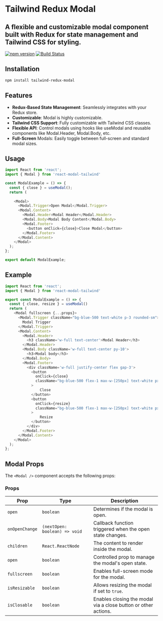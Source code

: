 # Tailwind Redux Modal
## A flexible and customizable modal component built with **Redux** for state management and **Tailwind CSS** for styling.

[![npm version](https://badge.fury.io/js/tailwind-redux-modal.svg)](https://www.npmjs.com/package/tailwind-redux-modal)
[![Build Status](https://travis-ci.org/your-repo/tailwind-redux-modal.svg?branch=main)](https://travis-ci.org/your-repo/tailwind-redux-modal)

## Installation

```sh
npm install tailwind-redux-modal
```

## Features

- **Redux-Based State Management**: Seamlessly integrates with your Redux store.
- **Customizable**: Modal is highly customizable.
- **Tailwind CSS Support**: Fully customizable with Tailwind CSS classes.
- **Flexible API**: Control modals using hooks like useModal and reusable components like Modal.Header, Modal.Body, etc.
- **Full-Screen** Modals: Easily toggle between full-screen and standard modal sizes.

## Usage

```javascript
import React from 'react';
import { Modal } from 'react-modal-tailwind'

const ModalExample = () => {
  const { close } = useModal();
  return (
  
    <Modal>
      <Modal.Trigger>Open Modal</Modal.Trigger>
      <Modal.Content>
        <Modal.Header>Modal Header</Modal.Header>
        <Modal.Body>Modal Body Content</Modal.Body>
        <Modal.Footer>
          <button onClick={close}>Close Modal</button>
        </Modal.Footer>
      </Modal.Content>
    </Modal>
  );
};

export default ModalExample;
```

## Example

```javascript
import React from 'react';
import { Modal } from 'react-modal-tailwind'

export const ModalExample = () => {
  const { close, resize } = useModal()
  return (
    <Modal fullscreen {...props}>
      <Modal.Trigger className="bg-blue-500 text-white p-3 rounded-sm">
        Modal Trigger
      </Modal.Trigger>
      <Modal.Content>
        <Modal.Header>
          <h3 className='w-full text-center'>Modal Header</h3>
        </Modal.Header>
        <Modal.Body className='w-full text-center py-10'>
          <h3>Modal body</h3>
        </Modal.Body>
        <Modal.Footer>
          <div className='w-full justify-center flex gap-3'>
            <button 
              onClick={close} 
              className="bg-blue-500 flex-1 max-w-[250px] text-white px-3 py-2 rounded-sm"
            >
                Close
            </button>
            <button 
              onClick={resize} 
              className="bg-blue-500 flex-1 max-w-[250px] text-white px-3 py-2 rounded-sm"
            >
                Resize
            </button>
          </div>
        </Modal.Footer>
      </Modal.Content>
    </Modal>
  );
};
```

## Modal Props

The `<Modal />` component accepts the following props:

### Props

| Prop           | Type                    | Description                                                       |
|----------------|-------------------------|-------------------------------------------------------------------|
| `open`         | `boolean`              | Determines if the modal is open.                                 |
| `onOpenChange` | `(nextOpen: boolean) => void` | Callback function triggered when the open state changes.          |
| `children`     | `React.ReactNode`      | The content to render inside the modal.                          |
| `open`          | `boolean`              | Controlled prop to manage the modal's open state.                |
| `fullscreen`    | `boolean`              | Enables full-screen mode for the modal.                          |
| `isResizable`   | `boolean`              | Allows resizing the modal if set to `true`.                      |
| `isClosable`    | `boolean`              | Enables closing the modal via a close button or other actions.   |



